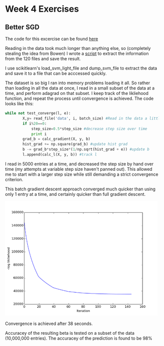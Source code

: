 # Week 4 Exercises

## Better SGD

The code for this excercise can be found [here](better_sgd.py)

Reading in the data took much longer than anything else, so (completely stealing the idea from Bowen) I wrote a [script](read_data.py) to extract the information from the 120 files and save the result. 

I use scikitlearn's load_svm_light_file and dump_svm_file to extract the data and save it to a file that can be acccessed quickly. 

The dataset is so big I ran into memory problems loading it all. So rather than loading in all the data at once, I read in a small subset of the data at a time, and perform adagrad on that subset. I keep track of the likliehood function, and repeat the process until convergence is achieved. The code looks like this:

```python
while not test_converge(l, e):
        X,y= read_file('data', i, batch_size) #Read in the data a little at a time
        if i%20==0:
            step_size=0.5*step_size #decrease step size over time
            print i
        grad_b = calc_gradient(X, y, b) 
        hist_grad += np.square(grad_b) #update hist grad
        b -= grad_b*step_size*(1/np.sqrt(hist_grad + e)) #update b
        l.append(calc_l(X, y, b)) #track l
```

I read in 5000 entries at a time, and decreased the step size by hand over time (my attempts at variable step size haven't panned out). This allowed me to start with a larger step size while still demanding a strict convergence criterion.

This batch gradient descent approach converged much quicker than using only 1 entry at a time, and certainly quicker than full gradient descent.

<img src="https://github.com/afwebb/SDS-385/blob/master/week4/result_sgd.png" width="500">

Convergence is achieved after 38 seconds. 

Accuracey of the resulting beta is tested on a subset of the data (10,000,000 entries). The accuracey of the prediction is found to be 98%
